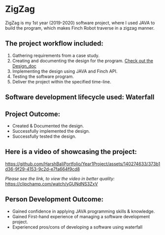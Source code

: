 # ZigZag 
ZigZag is my 1st year (2019-2020) software project, where I used JAVA to build the program, which makes Finch Robot traverse in a zigzag manner.

## The project workflow included:
1. Gathering requirements from a case study.
2. Creating and documenting the design for the program. [Check out the Design_doc](Design_doc.pdf)
4. Implementing the design using JAVA and Finch API.
5. Testing the software program.
6. Deliver the project within the specified time-line.

## Software development lifecycle used: Waterfall


## Project Outcome:
- Created & Documented the design.
- Successfully implemented the design.
- Successfully tested the design.

## Here is a video of showcasing the project:
https://github.com/HarshBaliPortfolio/Year1Project/assets/140274633/373b1d36-9f29-4153-9c2d-e7fa664f9cd8 

_Please see the link, to view the video in better quality:_
https://clipchamp.com/watch/yGUNdNS3ZxV 

## Person Development Outcome: 
- Gained confidence in applying JAVA programming skills & knowledge.
- Gained First-hand experience of managing a software development project.
- Experienced pros/cons of developing a software using waterfall
